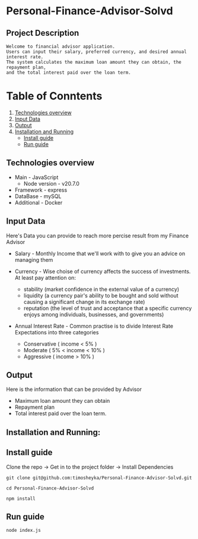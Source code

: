 # Personal-Finance-Advisor-Solvd

## Project Description
    Welcome to financial advisor application.
    Users can input their salary, preferred currency, and desired annual interest rate.
    The system calculates the maximum loan amount they can obtain, the repayment plan,
    and the total interest paid over the loan term.

# Table of Conntents

1. [Technologies overview](#Technologies-overview)
2. [Input Data](#input-data)
3. [Output](#output)
4. [Installation and Running](#installation-and-running)
    - [Install guide](#install-guide)
    - [Run guide](#run-guide)


## Technologies overview 

* Main - JavaScript
    - Node version - v20.7.0
* Framework - express
* DataBase - mySQL
* Additional - Docker

## Input Data

Here's Data you can provide to reach more percise result from my Finance Advisor

* Salary - Monthly Income that we'll work with to give you an advice on managing them

* Currency - Wise choise of currency affects the success of investments.
 At least pay attention on: 
    - stability (market confidence in the external value of a currency)
    - liquidity (a currency pair's ability to be bought and sold without 
                 causing a significant change in its exchange rate)
    - reputation (the level of trust and acceptance that a specific currency enjoys
                  among individuals, businesses, and governments)

* Annual Interest Rate - Common practise is to divide Interest Rate
 Expectations into three categories
    - Conservative ( income < 5% )
    - Moderate ( 5% < income < 10% )
    - Aggressive ( income > 10% )


## Output

Here is the information that can be provided by Advisor
    
* Maximum loan amount they can obtain
* Repayment plan
* Total interest paid over the loan term.

## Installation and Running:

## Install guide

Clone the repo -> Get in to the project folder -> Install Dependencies
```
git clone git@github.com:timosheyka/Personal-Finance-Advisor-Solvd.git
```
```
cd Personal-Finance-Advisor-Solvd
```
```
npm install
```

## Run guide
```
node index.js
```